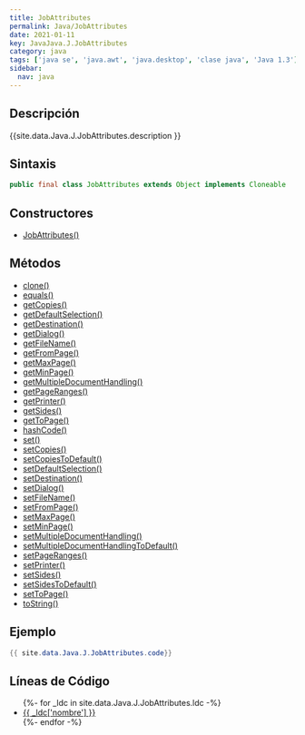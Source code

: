 ```yaml
---
title: JobAttributes
permalink: Java/JobAttributes
date: 2021-01-11
key: JavaJava.J.JobAttributes
category: java
tags: ['java se', 'java.awt', 'java.desktop', 'clase java', 'Java 1.3']
sidebar: 
  nav: java
---
```


## Descripción
{{site.data.Java.J.JobAttributes.description }}

## Sintaxis
~~~java
public final class JobAttributes extends Object implements Cloneable
~~~

## Constructores
* [JobAttributes()](/Java/JobAttributes/JobAttributes/)

## Métodos
* [clone()](/Java/JobAttributes/clone)
* [equals()](/Java/JobAttributes/equals)
* [getCopies()](/Java/JobAttributes/getCopies)
* [getDefaultSelection()](/Java/JobAttributes/getDefaultSelection)
* [getDestination()](/Java/JobAttributes/getDestination)
* [getDialog()](/Java/JobAttributes/getDialog)
* [getFileName()](/Java/JobAttributes/getFileName)
* [getFromPage()](/Java/JobAttributes/getFromPage)
* [getMaxPage()](/Java/JobAttributes/getMaxPage)
* [getMinPage()](/Java/JobAttributes/getMinPage)
* [getMultipleDocumentHandling()](/Java/JobAttributes/getMultipleDocumentHandling)
* [getPageRanges()](/Java/JobAttributes/getPageRanges)
* [getPrinter()](/Java/JobAttributes/getPrinter)
* [getSides()](/Java/JobAttributes/getSides)
* [getToPage()](/Java/JobAttributes/getToPage)
* [hashCode()](/Java/JobAttributes/hashCode)
* [set()](/Java/JobAttributes/set)
* [setCopies()](/Java/JobAttributes/setCopies)
* [setCopiesToDefault()](/Java/JobAttributes/setCopiesToDefault)
* [setDefaultSelection()](/Java/JobAttributes/setDefaultSelection)
* [setDestination()](/Java/JobAttributes/setDestination)
* [setDialog()](/Java/JobAttributes/setDialog)
* [setFileName()](/Java/JobAttributes/setFileName)
* [setFromPage()](/Java/JobAttributes/setFromPage)
* [setMaxPage()](/Java/JobAttributes/setMaxPage)
* [setMinPage()](/Java/JobAttributes/setMinPage)
* [setMultipleDocumentHandling()](/Java/JobAttributes/setMultipleDocumentHandling)
* [setMultipleDocumentHandlingToDefault()](/Java/JobAttributes/setMultipleDocumentHandlingToDefault)
* [setPageRanges()](/Java/JobAttributes/setPageRanges)
* [setPrinter()](/Java/JobAttributes/setPrinter)
* [setSides()](/Java/JobAttributes/setSides)
* [setSidesToDefault()](/Java/JobAttributes/setSidesToDefault)
* [setToPage()](/Java/JobAttributes/setToPage)
* [toString()](/Java/JobAttributes/toString)

## Ejemplo
~~~java
{{ site.data.Java.J.JobAttributes.code}}
~~~

## Líneas de Código
<ul>
{%- for _ldc in site.data.Java.J.JobAttributes.ldc -%}
   <li>
       <a href="{{_ldc['url'] }}">{{ _ldc['nombre'] }}</a>
   </li>
{%- endfor -%}
</ul>
